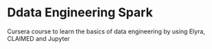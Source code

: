# Ddata Engineering Spark
Cursera course to learn the basics of data engineering by using Elyra, CLAIMED and Jupyter
